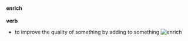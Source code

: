 #### enrich
**verb**
- to improve the quality of something by adding to something
![enrich](https://encrypted-tbn0.gstatic.com/images?q=tbn:ANd9GcToZOeczuZ8tn1eP7aC0Qcga4jkVSkg9Jj7UQ&usqp=CAU)